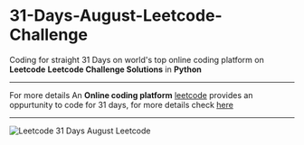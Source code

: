 # 31-Days-August-Leetcode-Challenge
Coding for straight 31 Days on world's top online coding platform on **Leetcode**
**Leetcode Challenge Solutions** in **Python**

- - - - - - - - - - - - - - - - - - - - - - - - - - - - - - - - - - - - - - - - - - - - - - - - - - - - - - - - - - - - - - - - -


For more details An **Online coding platform** [leetcode](https://leetcode.com/) provides an oppurtunity to code for 31 days,
for more details check [here](https://leetcode.com/explore/challenge/card/august-leetcoding-challenge/)


- - - - - - - - - - - - - - - - - - - - - - - - - - - - - - - - - - - - - - - - - - - - - - - - - - - - - - - - - - - - - - - - -

![Leetcode 31 Days August Leetcode]()
